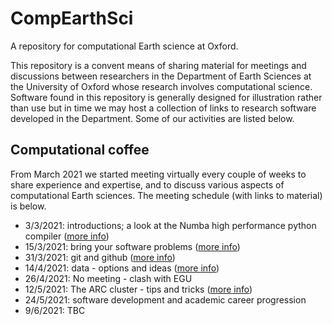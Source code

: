 # CompEarthSci

A repository for computational Earth science at Oxford. 

This repository is a convent means of sharing material for meetings and discussions between 
researchers in the Department of Earth Sciences at the University of Oxford whose research 
involves computational science. Software found in this repository is generally designed for
illustration rather than use but in time we may host a collection of links to research software
developed in the Department. Some of our activities are listed below.

## Computational coffee

From March 2021 we started meeting virtually every couple of weeks to share experience and
expertise, and to discuss various aspects of computational Earth sciences. The meeting
schedule (with links to material) is below.

* 3/3/2021: introductions; a look at the Numba high performance python compiler ([more info](./coffee-2021-03-03.md))
* 15/3/2021: bring your software problems ([more info](./coffee-2021-03-15.md))
* 31/3/2021: git and github ([more info](./coffee-2021-03-31.md))
* 14/4/2021: data - options and ideas ([more info](./coffee-2021-04-14.md))
* 26/4/2021: No meeting - clash with EGU
* 12/5/2021: The ARC cluster - tips and tricks ([more info](../coffee-2021-05-12.md))
* 24/5/2021: software development and academic career progression
* 9/6/2021: TBC
